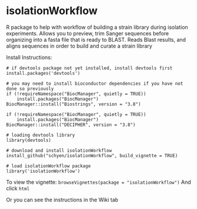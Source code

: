 # isolationWorkflow

R package to help with workflow of building a strain library during isolation experiments. Allows you to preview, trim Sanger sequences before organizing into a fasta file that is ready to BLAST. Reads Blast results, and aligns sequences in order to build and curate a strain library

Install Instructions:
```
# if devtools package not yet installed, install devtools first
install.packages('devtools')

# you may need to install bioconductor dependencies if you have not done so previously
if (!requireNamespace("BiocManager", quietly = TRUE))
    install.packages("BiocManager")
BiocManager::install("Biostrings", version = "3.8")

if (!requireNamespace("BiocManager", quietly = TRUE))
    install.packages("BiocManager")
BiocManager::install("DECIPHER", version = "3.8")

# loading devtools library
library(devtools)

# download and install isolationWorkflow
install_github("schyen/isolationWorkflow", build_vignette = TRUE)

# load isolationWorkflow package
library('isolationWorkflow')
```
To view the vignette:
`browseVignettes(package = "isolationWorkflow")`
And click `html`

Or you can see the instructions in the Wiki tab
